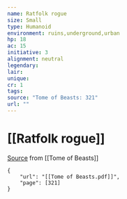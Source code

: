 ```yaml
---
name: Ratfolk rogue
size: Small
type: Humanoid
environment: ruins,underground,urban
hp: 18
ac: 15
initiative: 3
alignment: neutral
legendary: 
lair: 
unique: 
cr: 1
tags: 
source: "Tome of Beasts: 321"
url: ""
---
```

# [[Ratfolk rogue]]

[Source](zotero://open-pdf/library/items/ULEQWHJM?page=321) from [[Tome of Beasts]]

```pdf
{
	"url": "[[Tome of Beasts.pdf]]",
	"page": [321]
}
```

